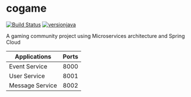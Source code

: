 # cogame

[![Build Status](https://github.com/Klassen-Olga/cogame/workflows/build/badge.svg)](https://github.com/Klassen-Olga/cogame/actions)
[![versionjava](https://img.shields.io/badge/jdk-11,_15-brightgreen.svg?logo=java)](https://github.com/spring-projects/spring-boot)


A gaming community project using Microservices architecture and Spring Cloud


| Applications        | Ports    | 
| ------------- |:-------------:|
| Event Service     | 8000 |
| User Service      | 8001      |
| Message Service | 8002      | 

